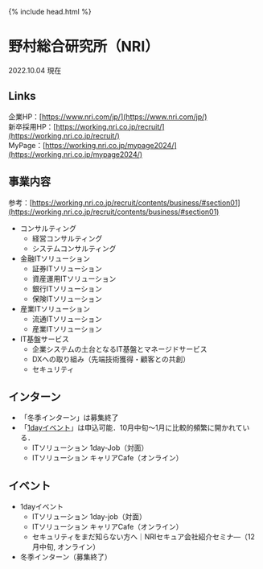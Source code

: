 {% include head.html %}
# 野村総合研究所（NRI）
2022.10.04 現在

## Links
企業HP：[https://www.nri.com/jp/](https://www.nri.com/jp/)  
新卒採用HP：[https://working.nri.co.jp/recruit/](https://working.nri.co.jp/recruit/)  
MyPage：[https://working.nri.co.jp/mypage2024/](https://working.nri.co.jp/mypage2024/)  

## 事業内容
参考：[https://working.nri.co.jp/recruit/contents/business/#section01](https://working.nri.co.jp/recruit/contents/business/#section01)
- コンサルティング
  - 経営コンサルティング
  - システムコンサルティング
- 金融ITソリューション
  - 証券ITソリューション
  - 資産運用ITソリューション
  - 銀行ITソリューション
  - 保険ITソリューション
- 産業ITソリューション
  - 流通ITソリューション
  - 産業ITソリューション
- IT基盤サービス
  - 企業システムの土台となるIT基盤とマネージドサービス
  - DXへの取り組み（先端技術獲得・顧客との共創）
  - セキュリティ

## インターン
- 「冬季インターン」は募集終了
- 「[1dayイベント](https://working.nri.co.jp/recruit/2024/contents/event/it/)」は申込可能．10月中旬〜1月に比較的頻繁に開かれている．
  - ITソリューション 1day-Job（対面）
  - ITソリューション キャリアCafe（オンライン）

## イベント
- 1dayイベント
  - ITソリューション 1day-job（対面）
  - ITソリューション キャリアCafe（オンライン）
  - セキュリティをまだ知らない方へ｜NRIセキュア会社紹介セミナ―（12月中旬, オンライン）
- 冬季インターン（募集終了）